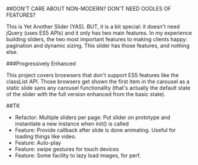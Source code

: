 ##DON'T CARE ABOUT NON-MODERN? DON'T NEED OODLES OF FEATURES?

This is Yet Another Slider (YAS). BUT, it is a bit special: it doesn't need jQuery (uses ES5 APIs) and it only has two main features. In my experience building sliders, the two most important features to making clients happy: pagination and dynamic sizing. This slider has those features, and nothing else.

###Progressively Enhanced

This project covers broswsers that don't support ES5 features like the classList API. Those browsers get shown the first item in the carousel as a static slide sans any carousel functionality (that's actually the default state of the slider with the full version enhanced from the basic state).


##TK

* Refactor: Multiple sliders per page: Put slider on prototype and instantiate a new instance when init() is called
* Feature: Provide callback after slide is done animating. Useful for loading things like video.
* Feature: Auto-play
* Feature: swipe gestures for touch devices
* Feature: Some facility to lazy load images, for perf.

